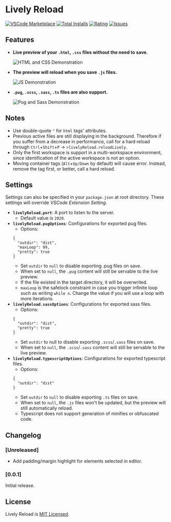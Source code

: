 # Lively Reload
[![VSCode Marketplace](https://img.shields.io/vscode-marketplace/v/uahnbu.lively-reload.svg?style=flat-square&label=vscode%20marketplace)](https://marketplace.visualstudio.com/items?itemName=uahnbu.lively-reload) [![Total Installs](https://img.shields.io/visual-studio-marketplace/azure-devops/installs/total/uahnbu.lively-reload)](https://marketplace.visualstudio.com/items?itemName=uahnbu.lively-reload) [![Rating](https://img.shields.io/visual-studio-marketplace/r/uahnbu.lively-reload)](https://marketplace.visualstudio.com/items?itemName=uahnbu.lively-reload) [![Issues](https://img.shields.io/github/issues/uahnbu/lively-reload)](https://github.com/uahnbu/lively-reload/issues)
## Features
* **Live preview of your `.html`, `.css` files without the need to save.**

  ![HTML and CSS Demonstration](./resources/HtmlCss.gif)
* **The preview will reload when you save `.js` files.**

  ![JS Demonstration](./resources/Js.gif)
* **`.pug`, `.scss`, `.sass`, `.ts` files are also support.**

  ![Pug and Sass Demonstration](./resources/PugSass.gif)
## Notes
* Use double-quote `"` for `html` tags' attributes.
* Previous active files are still displaying in the background. Therefore if you suffer from a decrease in performance, call for a hard reload through `Ctrl`+`Shift`+`P` → `>livelyReload.reloadLively`.
* Only the first workspace is support in a multi-workspace environment, since identification of the active workspace is not an option.
* Moving container tags (`Alt`+`Up/Down` by default) will cause error. Instead, remove the tag first, or better, call a hard reload.
## Settings
Settings can also be specified in your `package.json` at root directory. These settings will override *VSCode Extension Setting*.
* **`livelyReload.port`**: A port to listen to the server.
  * Default value is `2020`.
* **`livelyReload.pugOptions`**: Configurations for exported pug files.
  * Options:
  ```
  {
    "outdir": "dist",
    "maxLoop": 99,
    "pretty": true
  }
  ```
  * Set `outdir` to `null` to disable exporting .pug files on save.
  * When set to `null`, the `.pug` content will still be servable to the live preview.
  * If the file existed in the target directory, it will be overwrited.
  * `maxLoop` is the safelock constraint in case you trigger infinite loop such as writing `while n`. Change the value if you will use a loop with more iterations.
* **`livelyReload.sassOptions`**: Configurations for exported sass files.
  * Options:
  ```
  {
    "outdir": "dist",
    "pretty": true
  }
  ```
  * Set `outdir` to null to disable exporting `.scss`/`.sass` files on save.
  * When set to `null`, the `.scss`/`.sass` content will still be servable to the live preview.
* **`livelyReload.typescriptOptions`**: Configurations for exported typescript files.
  * Options:
  ```
  {
    "outdir": "dist"
  }
  ```
  * Set `outdir` to `null` to disable exporting `.ts` files on save.
  * When set to `null`, the `.js` files won't be updated, but the preview will still automatically reload.
  * Typescript does not support generation of minifies or obfuscated code.
## Changelog
### [Unreleased]
* Add padding/margin highlight for elements selected in editor.
### [0.0.1]
Initial release.
## License
Lively Reload is [MIT Licensed](../blob/master/LICENSE).
